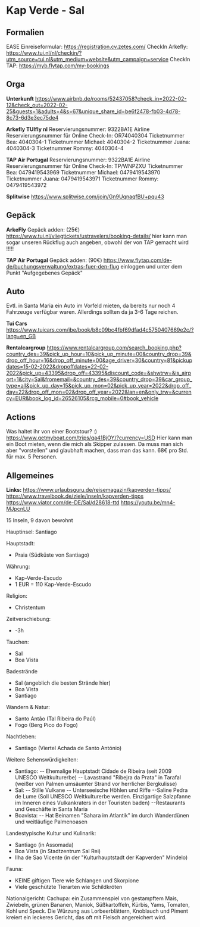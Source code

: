 # Kap Verde - Sal

## Formalien
EASE Einreiseformular: https://registration.cv.zetes.com/
CheckIn Arkefly: https://www.tui.nl/nl/checkin/?utm_source=tui.nl&utm_medium=website&utm_campaign=service
CheckIn TAP: https://myb.flytap.com/my-bookings

## Orga
**Unterkunft**
https://www.airbnb.de/rooms/52437058?check_in=2022-02-12&check_out=2022-02-25&guests=1&adults=4&s=67&unique_share_id=be6f2478-fb03-4d78-8c73-6d3e3ec75de4

**Arkefly TUIfly nl**
Reservierungsnummer: 9322BA1E
Airline Reservierungsnummer für Online Check-In: OR74040304
Ticketnummer Bea: 4040304-1
Ticketnummer Michael: 4040304-2
Ticketnummer Juana: 4040304-3
Ticketnummer Rommy: 4040304-4

**TAP Air Portugal**
Reservierungsnummer: 9322BA1E
Airline Reservierungsnummer für Online Check-In: TP/WNPZXU
Ticketnummer Bea: 0479419543969
Ticketnummer Michael: 0479419543970
Ticketnummer Juana: 0479419543971
Ticketnummer Rommy: 0479419543972

**Splitwise**
https://www.splitwise.com/join/Gn9UqnaqfBU+pqu43

## Gepäck
**ArkeFly** Gepäck adden: (25€)
https://www.tui.nl/vliegtickets/ustravelers/booking-details/
hier kann man sogar unseren Rückflug auch angeben, obwohl der von TAP gemacht wird !!!!!

**TAP Air Portugal** Gepäck adden: (90€)
https://www.flytap.com/de-de/buchungsverwaltung/extras-fuer-den-flug
einloggen und unter dem Punkt "Aufgegebenes Gepäck"

## Auto
Evtl. in Santa Maria ein Auto im Vorfeld mieten, da bereits nur noch 4 Fahrzeuge verfügbar waren. Allerdings sollten da ja 3-6 Tage reichen. 

**Tui Cars**
https://www.tuicars.com/ibe/book/b8c09bc4fbf69dfad4c5750407669e2c/?lang=en_GB

**Rentalcargroup**
https://www.rentalcargroup.com/search_booking.php?country_des=39&pick_up_hour=10&pick_up_minute=00&country_drop=39&drop_off_hour=16&drop_off_minute=00&age_driver=30&country=81&pickupdates=15-02-2022&dropoffdates=22-02-2022&pick_up=43395&drop_off=43395&discount_code=&shwtrw=&is_airport=1&city=Sal&fromemail=&country_des=39&country_drop=39&car_group_type=all&pick_up_day=15&pick_up_mon=02&pick_up_year=2022&drop_off_day=22&drop_off_mon=02&drop_off_year=2022&lan=en&only_trw=&currency=EUR&book_log_id=26526105&rcg_mobile=0#book_vehicle

## Actions
Was haltet ihr von einer Bootstour? :) 
https://www.getmyboat.com/trips/qa41BjOY/?currency=USD
Hier kann man ein Boot mieten, wenn die mich als Skipper zulassen. Da muss man sich aber "vorstellen" und glaubhaft machen, dass man das kann. 68€ pro Std. für max. 5 Personen.



## Allgemeines

**Links:**
https://www.urlaubsguru.de/reisemagazin/kapverden-tipps/
https://www.travelbook.de/ziele/inseln/kapverden-tipps
https://www.viator.com/de-DE/Sal/d28618-ttd
https://youtu.be/mn4-MJpcnLU


15 Inseln, 9 davon bewohnt

Hauptinsel: Santiago

Hauptstadt:
- Praia (Südküste von Santiago)

Währung:
- Kap-Verde-Escudo
- 1 EUR = 110 Kap-Verde-Escudo

Religion:
- Christentum

Zeitverschiebung:
- -3h

Tauchen:
- Sal
- Boa Vista

Badestrände
- Sal (angeblich die besten Strände hier)
- Boa Vista
- Santiago

Wandern & Natur:
- Santo Antão (Tal Ribeira do Paúl)
- Fogo (Berg Pico do Fogo)

Nachtleben:
- Santiago (Viertel Achada de Santo António)

Weitere Sehenswürdigkeiten:
- Santiago:
 -- Ehemalige Hauptstadt Cidade de Ribeira (seit 2009 UNESCO Weltkulturerbe)
 -- Lavastrand "Ribejra da Prata" in Tarafal (weißer von Palmen umsäumter Strand vor herrlicher Bergkulisse) 
- Sal:
-- Stille Vulkane
-- Unterseeische Höhlen und Riffe
--Saline Pedra de Lume (Soll UNESCO Weltkulturerbe werden. Einzigartige Salzpfanne im Inneren eines Vulkankraters in der Touristen baden)
--Restaurants und Geschäfte in Santa Maria
- Boavista:
-- Hat Beinamen "Sahara im Atlantik" im durch Wanderdünen und weitläufige Palmenoasen

Landestypische Kultur und Kulinarik:
- Santiago (in Assomada)
- Boa Vista (in Stadtzentrum Sal Rei) 
- Ilha de Sao Vicente (in der "Kulturhauptstadt der Kapverden" Mindelo)

Fauna: 
- KEINE giftigen Tiere wie Schlangen und Skorpione
- Viele geschützte Tierarten wie Schildkröten

Nationalgericht: 
Cachupa: ein Zusammenspiel von gestampftem Mais, Zwiebeln, grünen Bananen, Maniok, Süßkartoffeln, Kürbis, Yams, Tomaten, Kohl und Speck. Die Würzung aus Lorbeerblättern, Knoblauch und Piment kreiert ein leckeres Gericht, das oft mit Fleisch angereichert wird.
